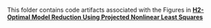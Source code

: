 This folder contains code artifacts associated with the Figures in 
**[H2-Optimal Model Reduction Using Projected Nonlinear Least Squares](https://arxiv.org/abs/1811.11962)**

